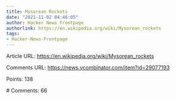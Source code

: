 ```yaml
---
title: Mysorean Rockets
date: "2021-11-02 04:46:05"
author: Hacker News Frontpage
authorlink: https://en.wikipedia.org/wiki/Mysorean_rockets
tags:
- Hacker-News-Frontpage
---
```


<p>Article URL: <a href="https://en.wikipedia.org/wiki/Mysorean_rockets">https://en.wikipedia.org/wiki/Mysorean_rockets</a></p>
<p>Comments URL: <a href="https://news.ycombinator.com/item?id=29077193">https://news.ycombinator.com/item?id=29077193</a></p>
<p>Points: 138</p>
<p># Comments: 66</p>
